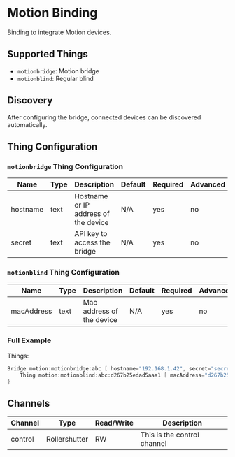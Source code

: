 # Motion Binding

Binding to integrate Motion devices.

## Supported Things

- `motionbridge`: Motion bridge
- `motionblind`: Regular blind

## Discovery

After configuring the bridge, connected devices can be discovered automatically. 

## Thing Configuration

### `motionbridge` Thing Configuration

| Name            | Type    | Description                           | Default | Required | Advanced |
|-----------------|---------|---------------------------------------|---------|----------|----------|
| hostname        | text    | Hostname or IP address of the device  | N/A     | yes      | no       |
| secret          | text    | API key to access the bridge          | N/A     | yes      | no       |

### `motionblind` Thing Configuration

| Name            | Type    | Description               | Default | Required | Advanced |
|-----------------|---------|---------------------------|---------|----------|----------|
| macAddress      | text    | Mac address of the device | N/A     | yes      | no       |


### Full Example

Things:

```java
Bridge motion:motionbridge:abc [ hostname="192.168.1.42", secret="secret-key-12" ] {
    Thing motion:motionblind:abc:d267b25edad5aaa1 [ macAddress="d267b25edad5aaa1" ]
}
```

## Channels

| Channel | Type          | Read/Write | Description                 |
|---------|---------------|------------|-----------------------------|
| control | Rollershutter | RW         | This is the control channel |
